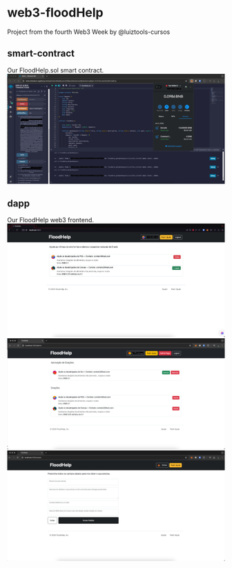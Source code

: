 # web3-floodHelp
Project from the fourth Web3 Week by @luiztools-cursos

## smart-contract
Our FloodHelp.sol smart contract.
![Solidity](screenshots/Solidity_backend.png)

## dapp
Our FloodHelp web3 frontend.
![Main Page](screenshots/MainPage.png)
![Admin Page](screenshots/AdminPage.png)
![Create Page](screenshots/CreatePage.png)
